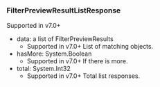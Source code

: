 ### FilterPreviewResultListResponse
Supported in v7.0+

- data: a list of FilterPreviewResults
  - Supported in v7.0+
  List of matching objects.
- hasMore: System.Boolean
  - Supported in v7.0+
  If there is more.
- total: System.Int32
  - Supported in v7.0+
  Total list responses.
